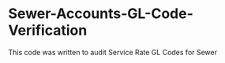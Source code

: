 # Sewer-Accounts-GL-Code-Verification
This code was written to audit Service Rate GL Codes for Sewer
